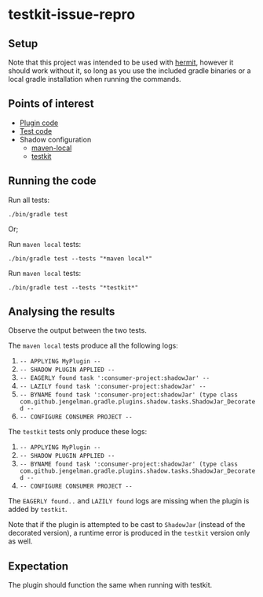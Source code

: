 # testkit-issue-repro

## Setup

Note that this project was intended to be used with [hermit](https://github.com/cashapp/hermit), however it should work
without it, so long as you use the included gradle binaries or a local gradle installation when running the commands.

## Points of interest

* [Plugin code](/plugin/src/main/kotlin/MyPlugin.kt)
* [Test code](/plugin/src/test/kotlin/MyPluginTest.kt)
* Shadow configuration
  * [maven-local](/test-project-maven-local/consumer-project/build.gradle.kts#L12)
  * [testkit](/test-project-testkit/consumer-project/build.gradle.kts#L12)

## Running the code

Run all tests:

```shell
./bin/gradle test
```

Or;

Run `maven local` tests:

```shell
./bin/gradle test --tests "*maven local*"
```

Run `maven local` tests:

```shell
./bin/gradle test --tests "*testkit*"
```

## Analysing the results

Observe the output between the two tests.

The `maven local` tests produce all the following logs:

1. `-- APPLYING MyPlugin --`
2. `-- SHADOW PLUGIN APPLIED --`
3. `-- EAGERLY found task ':consumer-project:shadowJar' --`
4. `-- LAZILY found task ':consumer-project:shadowJar' --`
5. `-- BYNAME found task ':consumer-project:shadowJar' (type class com.github.jengelman.gradle.plugins.shadow.tasks.ShadowJar_Decorated --`
6. `-- CONFIGURE CONSUMER PROJECT --`

The `testkit` tests only produce these logs:

1. `-- APPLYING MyPlugin --`
2. `-- SHADOW PLUGIN APPLIED --`
3. `-- BYNAME found task ':consumer-project:shadowJar' (type class com.github.jengelman.gradle.plugins.shadow.tasks.ShadowJar_Decorated --`
4. `-- CONFIGURE CONSUMER PROJECT --`

The `EAGERLY found..` and `LAZILY found` logs are missing when the plugin is added by `testkit`.

Note that if the plugin is attempted to be cast to `ShadowJar` (instead of the decorated version), a runtime error is
produced in the `testkit` version only as well.

## Expectation

The plugin should function the same when running with testkit.
